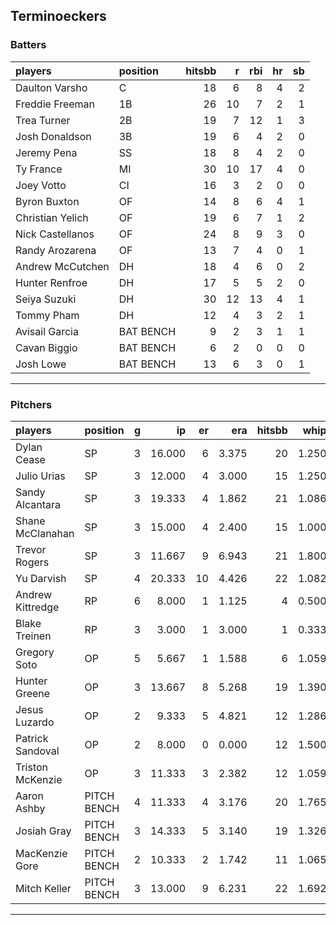 ## Terminoeckers

### Batters

 
|players          |position  | hitsbb|  r| rbi| hr| sb| 
|:----------------|:---------|------:|--:|---:|--:|--:| 
|Daulton Varsho   |C         |     18|  6|   8|  4|  2| 
|Freddie Freeman  |1B        |     26| 10|   7|  2|  1| 
|Trea Turner      |2B        |     19|  7|  12|  1|  3| 
|Josh Donaldson   |3B        |     19|  6|   4|  2|  0| 
|Jeremy Pena      |SS        |     18|  8|   4|  2|  0| 
|Ty France        |MI        |     30| 10|  17|  4|  0| 
|Joey Votto       |CI        |     16|  3|   2|  0|  0| 
|Byron Buxton     |OF        |     14|  8|   6|  4|  1| 
|Christian Yelich |OF        |     19|  6|   7|  1|  2| 
|Nick Castellanos |OF        |     24|  8|   9|  3|  0| 
|Randy Arozarena  |OF        |     13|  7|   4|  0|  1| 
|Andrew McCutchen |DH        |     18|  4|   6|  0|  2| 
|Hunter Renfroe   |DH        |     17|  5|   5|  2|  0| 
|Seiya Suzuki     |DH        |     30| 12|  13|  4|  1| 
|Tommy Pham       |DH        |     12|  4|   3|  2|  1| 
|Avisail Garcia   |BAT BENCH |      9|  2|   3|  1|  1| 
|Cavan Biggio     |BAT BENCH |      6|  2|   0|  0|  0| 
|Josh Lowe        |BAT BENCH |     13|  6|   3|  0|  1| 

* * *

### Pitchers

 
|players          |position    |  g|     ip| er|   era| hitsbb|  whip| so|  w| sv| 
|:----------------|:-----------|--:|------:|--:|-----:|------:|-----:|--:|--:|--:| 
|Dylan Cease      |SP          |  3| 16.000|  6| 3.375|     20| 1.250| 19|  2|  0| 
|Julio Urias      |SP          |  3| 12.000|  4| 3.000|     15| 1.250| 11|  1|  0| 
|Sandy Alcantara  |SP          |  3| 19.333|  4| 1.862|     21| 1.086| 15|  1|  0| 
|Shane McClanahan |SP          |  3| 15.000|  4| 2.400|     15| 1.000| 24|  0|  0| 
|Trevor Rogers    |SP          |  3| 11.667|  9| 6.943|     21| 1.800| 10|  0|  0| 
|Yu Darvish       |SP          |  4| 20.333| 10| 4.426|     22| 1.082| 20|  1|  0| 
|Andrew Kittredge |RP          |  6|  8.000|  1| 1.125|      4| 0.500|  8|  1|  2| 
|Blake Treinen    |RP          |  3|  3.000|  1| 3.000|      1| 0.333|  5|  1|  0| 
|Gregory Soto     |OP          |  5|  5.667|  1| 1.588|      6| 1.059|  3|  1|  3| 
|Hunter Greene    |OP          |  3| 13.667|  8| 5.268|     19| 1.390| 16|  1|  0| 
|Jesus Luzardo    |OP          |  2|  9.333|  5| 4.821|     12| 1.286| 15|  0|  0| 
|Patrick Sandoval |OP          |  2|  8.000|  0| 0.000|     12| 1.500| 11|  0|  0| 
|Triston McKenzie |OP          |  3| 11.333|  3| 2.382|     12| 1.059| 11|  0|  0| 
|Aaron Ashby      |PITCH BENCH |  4| 11.333|  4| 3.176|     20| 1.765| 13|  0|  0| 
|Josiah Gray      |PITCH BENCH |  3| 14.333|  5| 3.140|     19| 1.326| 18|  2|  0| 
|MacKenzie Gore   |PITCH BENCH |  2| 10.333|  2| 1.742|     11| 1.065| 10|  1|  0| 
|Mitch Keller     |PITCH BENCH |  3| 13.000|  9| 6.231|     22| 1.692| 15|  0|  0| 


* * *


